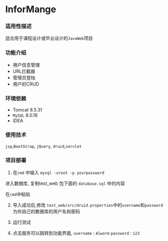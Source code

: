 # InforMange

### 适用性描述
适合用于课程设计或毕业设计的`JavaWeb`项目


### 功能介绍

* 用户信息管理
* URL拦截器
* 管理员登陆
* 用户的CRUD

### 环境依赖

* Tomcat 8.5.31
* `MySQL` 8.0.16
* IDEA

### 使用技术
`jsp`,`BootStrap`, `jQuery`, `druid`,`servlet`

### 项目部署

1. 在`cmd` 中输入 
    `mysql -uroot -p yourpassword`

  进入数据库, 复制test_web 包下面的 `database.sql` 中的内容

  在`cmd`中粘贴

2. 导入成功后,修改 `test_web/src/druid.properties`中的`username`和`password`为你自己的数据库的用户名和密码

3. 运行测试

4. 点击服务可以跳转到功能界面, 
	`username` : `Alworm`
	`password` : `123`

